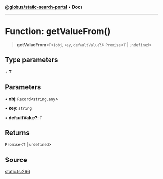 [**@globus/static-search-portal**](../README.md) • **Docs**

***

# Function: getValueFrom()

> **getValueFrom**\<`T`\>(`obj`, `key`, `defaultValue`?): `Promise`\<`T` \| `undefined`\>

## Type parameters

• **T**

## Parameters

• **obj**: `Record`\<`string`, `any`\>

• **key**: `string`

• **defaultValue?**: `T`

## Returns

`Promise`\<`T` \| `undefined`\>

## Source

[static.ts:266](https://github.com/globus/static-search-portal/blob/427d9e768bedde4f5dc3d367aa2f475355b36dde/static.ts#L266)
